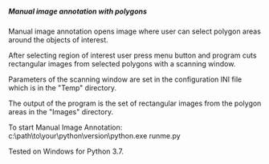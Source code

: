 ##### Manual image annotation with polygons

Manual image annotation opens image where user can select
polygon areas around the objects of interest.

After selecting region of interest user press menu button
and program cuts rectangular images from selected polygons
with a scanning window.

Parameters of the scanning window are set in the
configuration INI file which is in the "Temp"
directory.

The output of the program is the set of rectangular
images from the polygon areas in the "Images"
directory.

To start Manual Image Annotation:
c:\path\to\your\python\version\python.exe runme.py

Tested on Windows for Python 3.7.
